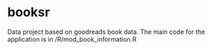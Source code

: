 # booksr
Data project based on goodreads book data.
The main code for the application is in /R/mod_book_information.R

